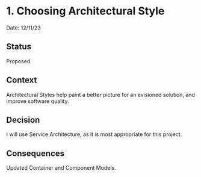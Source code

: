 # 1. Choosing Architectural Style

Date: 12/11/23

## Status

Proposed

## Context

Architectural Styles help paint a better picture for an evisioned solution, and improve software quality.

## Decision

I will use Service Architecture, as it is most appropriate for this project.

## Consequences

Updated Container and Component Models.
